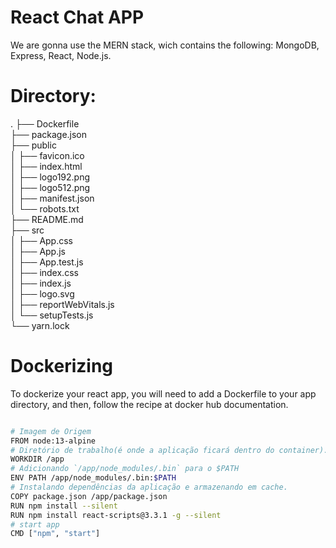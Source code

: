 # React Chat APP

We are gonna use the MERN stack, wich contains the following: MongoDB, Express, React, Node.js.

# Directory: 

.
├── Dockerfile   
├── package.json   
├── public   
│   ├── favicon.ico   
│   ├── index.html   
│   ├── logo192.png   
│   ├── logo512.png  
│   ├── manifest.json   
│   └── robots.txt   
├── README.md   
├── src   
│   ├── App.css   
│   ├── App.js   
│   ├── App.test.js   
│   ├── index.css   
│   ├── index.js   
│   ├── logo.svg   
│   ├── reportWebVitals.js   
│   └── setupTests.js   
└── yarn.lock   

# Dockerizing

To dockerize your react app, you will need to add a Dockerfile to your app directory, and then, follow the recipe at docker hub documentation.

```bash

# Imagem de Origem
FROM node:13-alpine
# Diretório de trabalho(é onde a aplicação ficará dentro do container).
WORKDIR /app
# Adicionando `/app/node_modules/.bin` para o $PATH
ENV PATH /app/node_modules/.bin:$PATH
# Instalando dependências da aplicação e armazenando em cache.
COPY package.json /app/package.json
RUN npm install --silent
RUN npm install react-scripts@3.3.1 -g --silent
# start app
CMD ["npm", "start"]

```

